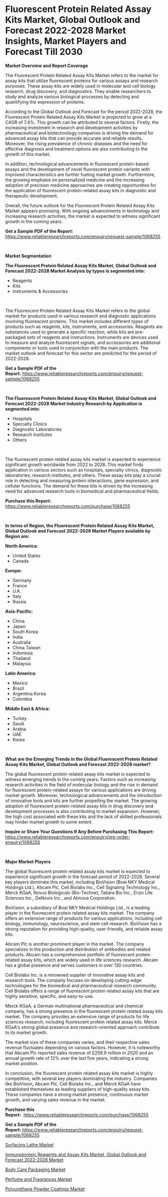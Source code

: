 <p><h1>Fluorescent Protein Related Assay Kits Market, Global Outlook and Forecast 2022-2028 Market Insights, Market Players and Forecast Till 2030</h1></p><p><strong>Market Overview and Report Coverage</strong></p>
<p><p>The Fluorescent Protein Related Assay Kits Market refers to the market for assay kits that utilize fluorescent proteins for various assays and research purposes. These assay kits are widely used in molecular and cell biology research, drug discovery, and diagnostics. They enable researchers to study and analyze various biological processes by detecting and quantifying the expression of proteins.</p><p>According to the Global Outlook and Forecast for the period 2022-2028, the Fluorescent Protein Related Assay Kits Market is projected to grow at a CAGR of 7.4%. This growth can be attributed to several factors. Firstly, the increasing investment in research and development activities by pharmaceutical and biotechnology companies is driving the demand for advanced assay kits that can provide accurate and reliable results. Moreover, the rising prevalence of chronic diseases and the need for effective diagnosis and treatment options are also contributing to the growth of this market.</p><p>In addition, technological advancements in fluorescent protein-based assays and the development of novel fluorescent protein variants with improved characteristics are further fueling market growth. Furthermore, the growing emphasis on personalized medicine and the increasing adoption of precision medicine approaches are creating opportunities for the application of fluorescent protein-related assay kits in diagnostic and therapeutic development.</p><p>Overall, the future outlook for the Fluorescent Protein Related Assay Kits Market appears promising. With ongoing advancements in technology and increasing research activities, the market is expected to witness significant growth in the coming years.</p></p>
<p><strong>Get a Sample PDF of the Report:</strong> <a href="https://www.reliableresearchreports.com/enquiry/request-sample/1068255">https://www.reliableresearchreports.com/enquiry/request-sample/1068255</a></p>
<p>&nbsp;</p>
<p><strong>Market Segmentation</strong></p>
<p><strong>The Fluorescent Protein Related Assay Kits Market, Global Outlook and Forecast 2022-2028 Market Analysis by types is segmented into:</strong></p>
<p><ul><li>Reagents</li><li>Kits</li><li>Instruments & Accessories</li></ul></p>
<p>&nbsp;</p>
<p><p>The Fluorescent Protein Related Assay Kits Market refers to the global market for products used in various research and diagnostic applications involving fluorescent proteins. This market includes different types of products such as reagents, kits, instruments, and accessories. Reagents are substances used to generate a specific reaction, while kits are pre-packaged sets of reagents and instructions. Instruments are devices used to measure and analyze fluorescent signals, and accessories are additional components or tools used in conjunction with the main products. The market outlook and forecast for this sector are predicted for the period of 2022-2028.</p></p>
<p><strong>Get a Sample PDF of the Report:</strong>&nbsp;<a href="https://www.reliableresearchreports.com/enquiry/request-sample/1068255">https://www.reliableresearchreports.com/enquiry/request-sample/1068255</a></p>
<p>&nbsp;</p>
<p><strong>The Fluorescent Protein Related Assay Kits Market, Global Outlook and Forecast 2022-2028 Market Industry Research by Application is segmented into:</strong></p>
<p><ul><li>Hospitals</li><li>Specialty Clinics</li><li>Diagnostic Laboratories</li><li>Research Institutes</li><li>Others</li></ul></p>
<p>&nbsp;</p>
<p><p>The fluorescent protein related assay kits market is expected to experience significant growth worldwide from 2022 to 2028. This market finds application in various sectors such as hospitals, specialty clinics, diagnostic laboratories, research institutes, and others. These assay kits play a crucial role in detecting and measuring protein interactions, gene expression, and cellular functions. The demand for these kits is driven by the increasing need for advanced research tools in biomedical and pharmaceutical fields.</p></p>
<p><strong>Purchase this Report:</strong>&nbsp; <a href="https://www.reliableresearchreports.com/purchase/1068255">https://www.reliableresearchreports.com/purchase/1068255</a></p>
<p>&nbsp;</p>
<p><strong>In terms of Region, the Fluorescent Protein Related Assay Kits Market, Global Outlook and Forecast 2022-2028 Market Players available by Region are:</strong></p>
<p>
    <p> <strong> North America: </strong>
        <ul>
            <li>United States</li>
            <li>Canada</li>
        </ul>
        </p> 
    <p> <strong> Europe: </strong>
        <ul>
            <li>Germany</li>
            <li>France</li>
            <li>U.K.</li>
            <li>Italy</li>
            <li>Russia</li>
        </ul>
        </p> 
    <p> <strong> Asia-Pacific: </strong>
        <ul>
            <li>China</li>
            <li>Japan</li>
            <li>South Korea</li>
            <li>India</li>
            <li>Australia</li>
            <li>China Taiwan</li>
            <li>Indonesia</li>
            <li>Thailand</li>
            <li>Malaysia</li>
        </ul>
        </p> 
    <p> <strong> Latin America: </strong>
        <ul>
            <li>Mexico</li>
            <li>Brazil</li>
            <li>Argentina Korea</li>
            <li>Colombia</li>
        </ul>
        </p> 
    <p> <strong> Middle East & Africa: </strong>
        <ul>
            <li>Turkey</li>
            <li>Saudi</li>
            <li>Arabia</li>
            <li>UAE</li>
            <li>Korea</li>
        </ul>
    </p>
    </p>
<p>&nbsp;</p>
<p><strong>What are the Emerging Trends in the Global Fluorescent Protein Related Assay Kits Market, Global Outlook and Forecast 2022-2028 market?</strong></p>
<p><p>The global fluorescent protein related assay kits market is expected to witness emerging trends in the coming years. Factors such as increasing research activities in the field of molecular biology and the rise in demand for fluorescent protein-related assays for various applications are driving market growth. Moreover, technological advancements and the introduction of innovative tools and kits are further propelling the market. The growing adoption of fluorescent protein-related assay kits in drug discovery and development processes is also contributing to market expansion. However, the high cost associated with these kits and the lack of skilled professionals may hinder market growth to some extent.</p></p>
<p><strong>Inquire or Share Your Questions If Any Before Purchasing This Report</strong>- <a href="https://www.reliableresearchreports.com/enquiry/pre-order-enquiry/1068255">https://www.reliableresearchreports.com/enquiry/pre-order-enquiry/1068255</a></p>
<p>&nbsp;</p>
<p><strong>Major Market Players</strong></p>
<p><p>The global fluorescent protein related assay kits market is expected to experience significant growth in the forecast period of 2022-2028. Several key players dominate this market, including BioVision (Boai NKY Medical Holdings Ltd.), Abcam Plc, Cell Biolabs Inc., Cell Signaling Technology Inc., Merck KGaA, Novus Biologicals (Bio-Techne), Takara Bio Inc., Enzo Life Sciences Inc., DeNovix Inc., and Abnova Corporation.</p><p>BioVision, a subsidiary of Boai NKY Medical Holdings Ltd., is a leading player in the fluorescent protein related assay kits market. The company offers an extensive range of products for various applications, including cell biology, immunology, neuroscience, and stem cell research. BioVision has a strong reputation for providing high-quality, user-friendly, and reliable assay kits.</p><p>Abcam Plc is another prominent player in the market. The company specializes in the production and distribution of antibodies and related products. Abcam has a comprehensive portfolio of fluorescent protein related assay kits, which are widely used in life sciences research. Abcam has a global presence and serves customers in over 130 countries.</p><p>Cell Biolabs Inc. is a renowned supplier of innovative assay kits and research tools. The company focuses on developing cutting-edge technologies for the biomedical and pharmaceutical research community. Cell Biolabs offers a range of fluorescent protein related assay kits that are highly sensitive, specific, and easy-to-use.</p><p>Merck KGaA, a German multinational pharmaceutical and chemical company, has a strong presence in the fluorescent protein related assay kits market. The company provides an extensive range of products for life sciences research, including fluorescent protein related assay kits. Merck KGaA's strong global presence and research-oriented approach contribute to its market growth.</p><p>The market size of these companies varies, and their respective sales revenue fluctuates depending on various factors. However, it is noteworthy that Abcam Plc reported sales revenue of £259.9 million in 2020 and an annual growth rate of 12% over the last five years, indicating a strong market position.</p><p>In conclusion, the fluorescent protein related assay kits market is highly competitive, with several key players dominating the industry. Companies like BioVision, Abcam Plc, Cell Biolabs Inc., and Merck KGaA have established themselves as leading suppliers of high-quality assay kits. These companies have a strong market presence, continuous market growth, and varying sales revenue in the market.</p></p>
<p><strong>Purchase this Report:</strong>&nbsp;&nbsp;<a href="https://www.reliableresearchreports.com/purchase/1068255">https://www.reliableresearchreports.com/purchase/1068255</a></p>
<p></p>
<p><strong>Get a Sample PDF of the Report:</strong>&nbsp;<a href="https://www.reliableresearchreports.com/enquiry/request-sample/1068255">https://www.reliableresearchreports.com/enquiry/request-sample/1068255</a></p>
<p><p><a href="https://issuu.com/reportprime-2/docs/surfacing-lathe-market-size-2030.pptx?fr=xKAE9_zU1NQ">Surfacing Lathe Market</a></p><p><a href="https://github.com/JameTravis/Market-Research-Report-List-1/blob/main/immunoprotein-reagents-and-assay-kits-market-global-outlook-and-forecast-2022-2028-market.md">Immunoprotein Reagents and Assay Kits Market, Global Outlook and Forecast 2022-2028 Market</a></p><p><a href="https://www.linkedin.com/pulse/body-care-packaging-market-research-report-provides-thorough-4osve/">Body Care Packaging Market</a></p><p><a href="https://www.linkedin.com/pulse/perfume-fragrances-market-size-2023-2030-global-industrial-2wcee/">Perfume and Fragrances Market</a></p><p><a href="https://medium.com/@ridhantakke90/polyurethane-powder-coatings-market-size-growth-forecast-2023-2030-50365331c413">Polyurethane Powder Coatings Market</a></p></p>